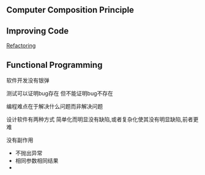 

## Computer Composition Principle



## Improving Code



[Refactoring](/docs/CS/Refactoring.md)



## Functional Programming

软件开发没有银弹

测试可以证明bug存在 但不能证明bug不存在

编程难点在于解决什么问题而非解决问题

设计软件有两种方式 简单化而明显没有缺陷,或者复杂化使其没有明显缺陷,前者更难

没有副作用

- 不抛出异常
- 相同参数相同结果
- 

